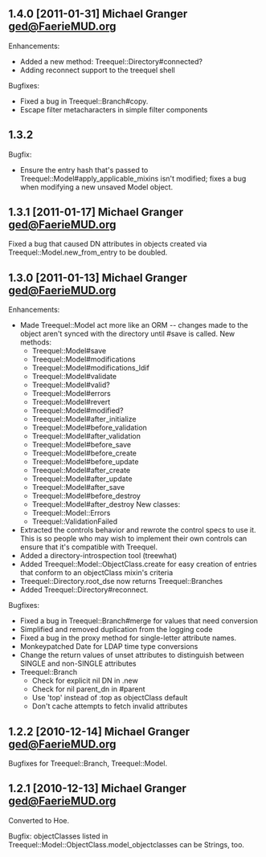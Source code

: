 ## 1.4.0 [2011-01-31] Michael Granger <ged@FaerieMUD.org>

Enhancements:

* Added a new method: Treequel::Directory#connected?
* Adding reconnect support to the treequel shell

Bugfixes:

* Fixed a bug in Treequel::Branch#copy.
* Escape filter metacharacters in simple filter components


## 1.3.2

Bugfix:

* Ensure the entry hash that's passed to Treequel::Model#apply_applicable_mixins isn't modified; fixes a bug when modifying a new unsaved Model object.


## 1.3.1 [2011-01-17] Michael Granger <ged@FaerieMUD.org>

Fixed a bug that caused DN attributes in objects created via Treequel::Model.new_from_entry to be doubled.


## 1.3.0 [2011-01-13] Michael Granger <ged@FaerieMUD.org>

Enhancements:

* Made Treequel::Model act more like an ORM -- changes made to the object aren't synced
  with the directory until #save is called. New methods:
  - Treequel::Model#save
  - Treequel::Model#modifications
  - Treequel::Model#modifications_ldif
  - Treequel::Model#validate
  - Treequel::Model#valid?
  - Treequel::Model#errors
  - Treequel::Model#revert
  - Treequel::Model#modified?
  - Treequel::Model#after_initialize
  - Treequel::Model#before_validation
  - Treequel::Model#after_validation
  - Treequel::Model#before_save
  - Treequel::Model#before_create
  - Treequel::Model#before_update
  - Treequel::Model#after_create
  - Treequel::Model#after_update
  - Treequel::Model#after_save
  - Treequel::Model#before_destroy
  - Treequel::Model#after_destroy
  New classes:
  - Treequel::Model::Errors
  - Treequel::ValidationFailed
* Extracted the controls behavior and rewrote the control specs to use it. This is
  so people who may wish to implement their own controls can ensure that it's
  compatible with Treequel.
* Added a directory-introspection tool (treewhat)
* Added Treequel::Model::ObjectClass.create for easy creation of entries that conform
  to an objectClass mixin's criteria
* Treequel::Directory.root_dse now returns Treequel::Branches
* Added Treequel::Directory#reconnect.

Bugfixes:

* Fixed a bug in Treequel::Branch#merge for values that need conversion
* Simplified and removed duplication from the logging code
* Fixed a bug in the proxy method for single-letter attribute names.
* Monkeypatched Date for LDAP time type conversions
* Change the return values of unset attributes to distinguish between SINGLE and non-SINGLE 
  attributes
* Treequel::Branch
  - Check for explicit nil DN in .new
  - Check for nil parent_dn in #parent
  - Use 'top' instead of :top as objectClass default
  - Don't cache attempts to fetch invalid attributes


## 1.2.2 [2010-12-14] Michael Granger <ged@FaerieMUD.org>

Bugfixes for Treequel::Branch, Treequel::Model.


## 1.2.1 [2010-12-13] Michael Granger <ged@FaerieMUD.org>

Converted to Hoe.

Bugfix: objectClasses listed in Treequel::Model::ObjectClass.model_objectclasses can be Strings, too.

